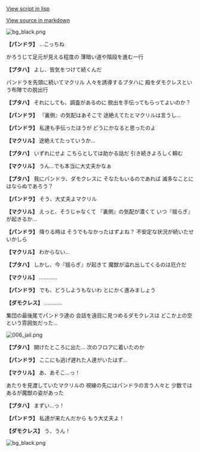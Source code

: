 [View script in lisp](../scripts/202302071.txt)

[View source in markdown](202302071.md)

![bg_black.png](../images/backgrounds/bg_black.png)

**【パンドラ】**
…こっちね

かろうじて足元が見える程度の
薄暗い道や階段を進む一行

**【プタハ】**
よし、皆気をつけて続くんだ

パンドラを先頭に続いてマクリル
人々を誘導するプタハに
殿をダモクレスという布陣での脱出行

**【プタハ】**
それにしても、調査があるのに
脱出を手伝ってもらってよいのか？

**【パンドラ】**
『裏側』の気配はあそこで
途絶えてたとマクリルは言うし…

**【パンドラ】**
私達も手伝ったほうが
どうにかなると思ったのよ

**【マクリル】**
途絶えてたっていうか…

**【プタハ】**
いずれにせよ
こちらとしては助かる話だ
引き続きよろしく頼む

**【マクリル】**
うん…でも本当に大丈夫かなぁ

**【プタハ】**
我にパンドラ、ダモクレスに
そなたもいるのであれば
滅多なことにはならぬであろう？

**【パンドラ】**
そう、大丈夫よマクリル

**【マクリル】**
えっと、そうじゃなくて
『裏側』の気配が濃くて
いつ『揺らぎ』が起きるか…

**【パンドラ】**
降りる時は
そうでもなかったはずよね？
不安定な状況が続いたせいかしら

**【マクリル】**
わからない…

**【プタハ】**
しかし、今『揺らぎ』が起きて
魔獣が溢れ出してくるのは厄介だ

**【マクリル】**
…………

**【パンドラ】**
でも、どうしようもないわ
とにかく進みましょう

**【ダモクレス】**
…………

集団の最後尾でパンドラ達の
会話を遠目に見つめるダモクレスは
どこか上の空という雰囲気だった…

![006_jail.png](../images/backgrounds/006_jail.png)

**【プタハ】**
開けたところに出た…
次のフロアに着いたのか

**【パンドラ】**
ここにも逃げ遅れた人達がいたはず…

**【マクリル】**
あ、あそこ…っ！

あたりを見渡していたマクリルの
視線の先にはパンドラの言う人々と
少数ではあるが魔獣の姿があった

**【プタハ】**
まずい…っ！

**【パンドラ】**
私達が来たんだから
もう大丈夫よ！

**【ダモクレス】**
う、うん！

![bg_black.png](../images/backgrounds/bg_black.png)
